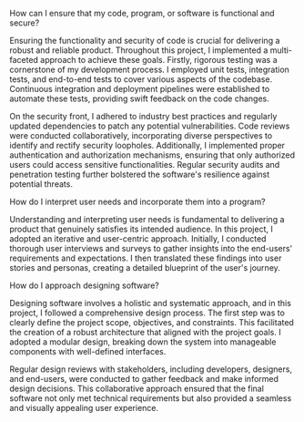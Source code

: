 How can I ensure that my code, program, or software is functional and secure?

Ensuring the functionality and security of code is crucial for delivering a robust and reliable product. Throughout this project, I implemented a multi-faceted approach to achieve these goals. Firstly, rigorous testing was a cornerstone of my development process. I employed unit tests, integration tests, and end-to-end tests to cover various aspects of the codebase. Continuous integration and deployment pipelines were established to automate these tests, providing swift feedback on the code changes.

On the security front, I adhered to industry best practices and regularly updated dependencies to patch any potential vulnerabilities. Code reviews were conducted collaboratively, incorporating diverse perspectives to identify and rectify security loopholes. Additionally, I implemented proper authentication and authorization mechanisms, ensuring that only authorized users could access sensitive functionalities. Regular security audits and penetration testing further bolstered the software's resilience against potential threats.

How do I interpret user needs and incorporate them into a program?

Understanding and interpreting user needs is fundamental to delivering a product that genuinely satisfies its intended audience. In this project, I adopted an iterative and user-centric approach. Initially, I conducted thorough user interviews and surveys to gather insights into the end-users' requirements and expectations. I then translated these findings into user stories and personas, creating a detailed blueprint of the user's journey.

How do I approach designing software?

Designing software involves a holistic and systematic approach, and in this project, I followed a comprehensive design process. The first step was to clearly define the project scope, objectives, and constraints. This facilitated the creation of a robust architecture that aligned with the project goals. I adopted a modular design, breaking down the system into manageable components with well-defined interfaces.

Regular design reviews with stakeholders, including developers, designers, and end-users, were conducted to gather feedback and make informed design decisions. This collaborative approach ensured that the final software not only met technical requirements but also provided a seamless and visually appealing user experience.
